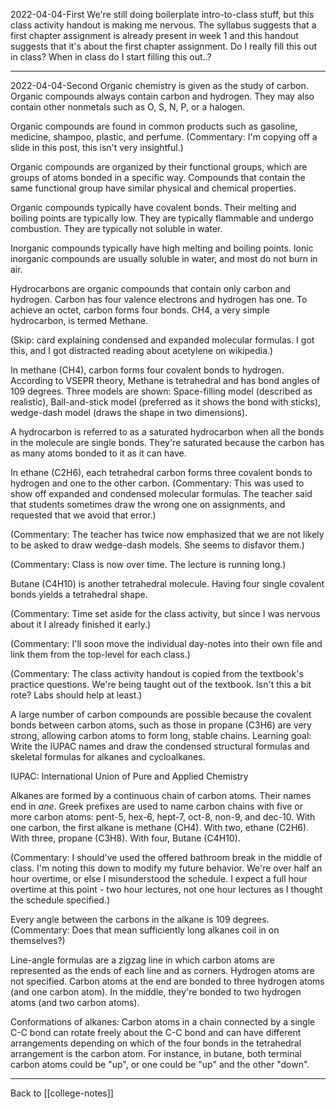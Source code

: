 2022-04-04-First
We're still doing boilerplate intro-to-class stuff, but this class activity handout is making me nervous.  The syllabus suggests that a first chapter assignment is already present in week 1 and this handout suggests that it's about the first chapter assignment.  Do I really fill this out in class?  When in class do I start filling this out..?

---
2022-04-04-Second
Organic chemistry is given as the study of carbon.  Organic compounds always contain carbon and hydrogen.  They may also contain other nonmetals such as O, S, N, P, or a halogen.

Organic compounds are found in common products such as gasoline, medicine, shampoo, plastic, and perfume.  (Commentary:  I'm copying off a slide in this post, this isn't very insightful.)

Organic compounds are organized by their functional groups, which are groups of atoms bonded in a specific way.  Compounds that contain the same functional group have similar physical and chemical properties.

Organic compounds typically have covalent bonds.  Their melting and boiling points are typically low.  They are typically flammable and undergo combustion.  They are typically not soluble in water.

Inorganic compounds typically have high melting and boiling points.  Ionic inorganic compounds are usually soluble in water, and most do not burn in air.

Hydrocarbons are organic compounds that contain only carbon and hydrogen.  Carbon has four valence electrons and hydrogen has one.  To achieve an octet, carbon forms four bonds.  CH4, a very simple hydrocarbon, is termed Methane.

(Skip: card explaining condensed and expanded molecular formulas.  I got this, and I got distracted reading about acetylene on wikipedia.)

In methane (CH4), carbon forms four covalent bonds to hydrogen.  According to VSEPR theory, Methane is tetrahedral and has bond angles of 109 degrees.  Three models are shown:  Space-filling model (described as realistic), Ball-and-stick model (preferred as it shows the bond with sticks), wedge-dash model (draws the shape in two dimensions).

A hydrocarbon is referred to as a saturated hydrocarbon when all the bonds in the molecule are single bonds.  They're saturated because the carbon has as many atoms bonded to it as it can have.

In ethane (C2H6), each tetrahedral carbon forms three covalent bonds to hydrogen and one to the other carbon.  (Commentary:  This was used to show off expanded and condensed molecular formulas.  The teacher said that students sometimes draw the wrong one on assignments, and requested that we avoid that error.)

(Commentary:  The teacher has twice now emphasized that we are not likely to be asked to draw wedge-dash models.  She seems to disfavor them.)

(Commentary:  Class is now over time.  The lecture is running long.)

Butane (C4H10) is another tetrahedral molecule.  Having four single covalent bonds yields a tetrahedral shape.

(Commentary:  Time set aside for the class activity, but since I was nervous about it I already finished it early.)

(Commentary:  I'll soon move the individual day-notes into their own file and link them from the top-level for each class.)

(Commentary:  The class activity handout is copied from the textbook's practice questions.  We're being taught out of the textbook.  Isn't this a bit rote? 
 Labs should help at least.)

A large number of carbon compounds are possible because the covalent bonds between carbon atoms, such as those in propane (C3H6) are very strong, allowing carbon atoms to form long, stable chains.  Learning goal:  Write the IUPAC names and draw the condensed structural formulas and skeletal formulas for alkanes and cycloalkanes.

IUPAC:  International Union of Pure and Applied Chemistry

Alkanes are formed by a continuous chain of carbon atoms. Their names end in *ane*.  Greek prefixes are used to name carbon chains with five or more carbon atoms: pent-5, hex-6, hept-7, oct-8, non-9, and dec-10.  With one carbon, the first alkane is methane (CH4).  With two, ethane (C2H6).  With three, propane (C3H8).  With four, Butane (C4H10).

(Commentary:  I should've used the offered bathroom break in the middle of class.  I'm noting this down to modify my future behavior.  We're over half an hour overtime, or else I misunderstood the schedule.  I expect a full hour overtime at this point - two hour lectures, not one hour lectures as I thought the schedule specified.)

Every angle between the carbons in the alkane is 109 degrees.  (Commentary:  Does that mean sufficiently long alkanes coil in on themselves?)

Line-angle formulas are a zigzag line in which carbon atoms are represented as the ends of each line and as corners.  Hydrogen atoms are not specified.  Carbon atoms at the end are bonded to three hydrogen atoms (and one carbon atom).  In the middle, they're bonded to two hydrogen atoms (and two carbon atoms).

Conformations of alkanes: Carbon atoms in a chain connected by a single C-C bond can rotate freely about the C-C bond and can have different arrangements depending on which of the four bonds in the tetrahedral arrangement is the carbon atom.  For instance, in butane, both terminal carbon atoms could be "up", or one could be "up" and the other "down".

---
Back to [[college-notes]]